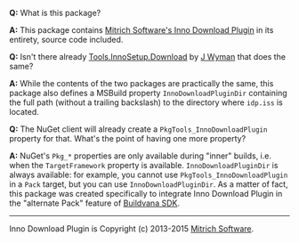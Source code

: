 **Q:** What is this package?

**A:** This package contains [Mitrich Software's Inno Download Plugin](https://mitrichsoftware.wordpress.com/) in its entirety, source code included.

**Q:** Isn't there already [Tools.InnoSetup.Download](https://www.nuget.org/packages/Tools.InnoSetup.Download/) by [J Wyman](https://github.com/whoisj) that does the same?

**A:** While the contents of the two packages are practically the same, this package also defines a MSBuild property `InnoDownloadPluginDir` containing the full path (without a trailing backslash) to the directory where `idp.iss` is located.

**Q:** The NuGet client will already create a `PkgTools_InnoDownloadPlugin` property for that. What's the point of having one more property?

**A:** NuGet's `Pkg_*` properties are only available during "inner" builds, i.e. when the `TargetFramework` property is available. `InnoDownloadPluginDir` is always available: for example, you cannot use `PkgTools_InnoDownloadPlugin` in a `Pack` target, but you can use `InnoDownloadPluginDir`. As a matter of fact, this package was created specifically to integrate Inno Download Plugin in the "alternate Pack" feature of [Buildvana SDK](https://github.com/Buildvana/Buildvana.Sdk).

---

Inno Download Plugin is Copyright (c) 2013-2015 [Mitrich Software](https://mitrichsoftware.wordpress.com/).
